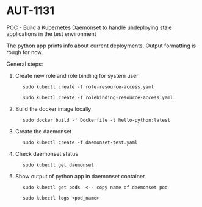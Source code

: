 # AUT-1131
POC - Build a Kubernetes Daemonset to handle undeploying stale applications in the test environment

The python app prints info about current deployments. Output formatting is rough for now.


General steps:

1. Create new role and role binding for system user
```
      sudo kubectl create -f role-resource-access.yaml
      
      sudo kubectl create -f rolebinding-resource-access.yaml
```
2. Build the docker image locally
```
      sudo docker build -f Dockerfile -t hello-python:latest
 ```     
3. Create the daemonset
```
      sudo kubectl create -f daemonset-test.yaml
```     
4. Check daemonset status
```
      sudo kubectl get daemonset
```      
5. Show output of python app in daemonset container
```
      sudo kubectl get pods  <-- copy name of daemonset pod
      
      sudo kubectl logs <pod_name>
```
